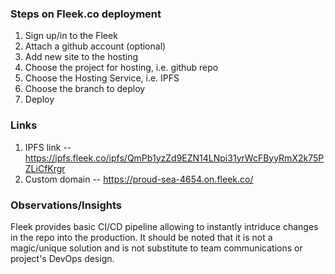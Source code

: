 ### Steps on Fleek.co deployment
1. Sign up/in to the Fleek
2. Attach a github account (optional) 
3. Add new site to the hosting
4. Choose the project for hosting, i.e. github repo 
5. Choose the Hosting Service, i.e. IPFS
6. Choose the branch to deploy
8. Deploy

### Links
1. IPFS link -- https://ipfs.fleek.co/ipfs/QmPb1yzZd9EZN14LNpi31yrWcFByyRmX2k75PZLiCfKrgr
2. Custom domain -- https://proud-sea-4654.on.fleek.co/

### Observations/Insights
Fleek provides basic CI/CD pipeline allowing to instantly intriduce changes in the repo into the production. It should be noted that it is not a magic/unique solution and is not substitute to team communications or project's DevOps design.
